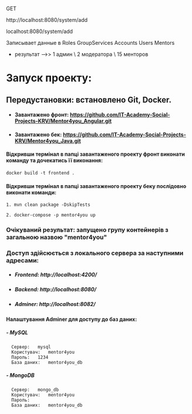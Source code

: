 GET 

http://localhost:8080/system/add 

localhost:8080/system/add

Записывает данные в Roles  GroupServices Accounts Users Mentors
* результат  -->>  1 админ \\ 2 модератора \\ 15 менторов

# Запуск проекту:
## Передустановки: встановлено Git, Docker.
* #### Завантажено фронт:  https://github.com/IT-Academy-Social-Projects-KRV/Mentor4you_Angular.git
* #### Завантажено бек:    https://github.com/IT-Academy-Social-Projects-KRV/Mentor4you_Java.git


#### Відкривши термінал в папці завантаженого проекту фронт виконати команду та дочекатись її виконання:
    docker build -t frontend .
    
#### Відкривши термінал в папці завантаженого проекту беку послідовно виконати команди:
    1. mvn clean package -DskipTests
    
    2. docker-compose -p mentor4you up
    
### Очікуваний результат: запущено групу контейнерів з загальною назвою "mentor4you"
### Доступ здійсюється з локального сервера за наступними адресами:
* #####   Frontend:     http://localhost:4200/
* #####   Backend:      http://localhost:8080/
* #####   Adminer:      http://localhost:8082/
  
#### Налаштування Adminer для доступу до баз даних:
#####  - MySQL
      Сервер:	mysql
      Користувач:	mentor4you
      Пароль:	1234
      База даних:	mentor4you_db
      
#####  - MongoDB
      Сервер:	mongo_db
      Користувач:	mentor4you
      Пароль:
      База даних:	mentor4you_db 
      
